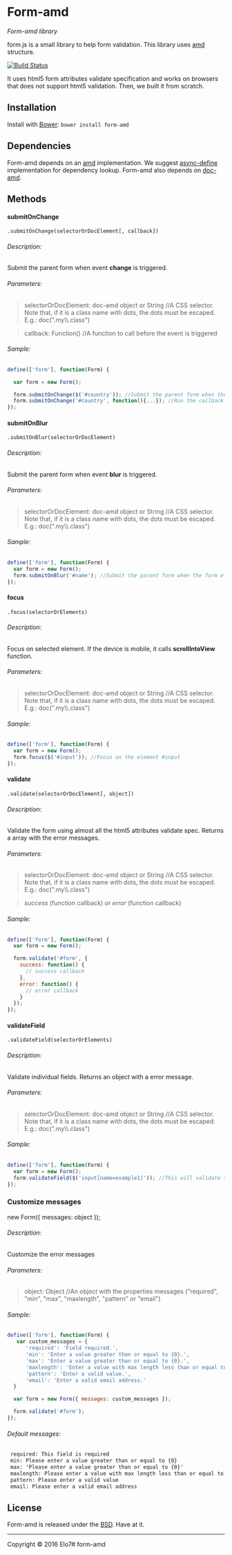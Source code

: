 # Form-amd

_Form-amd library_

form.js is a small library to help form validation. This library uses [amd](http://en.wikipedia.org/wiki/Asynchronous_module_definition) structure.

[![Build Status](https://travis-ci.org/elo7/form-amd.svg?branch=master)](https://travis-ci.org/elo7/form-amd)

It uses html5 form attributes validate specification and works on browsers that does not support html5 validation.
Then, we built it from scratch.

## Installation

Install with [Bower](http://bower.io): `bower install form-amd`

## Dependencies

Form-amd depends on an [amd](http://en.wikipedia.org/wiki/Asynchronous_module_definition) implementation. We suggest [async-define](https://gist.github.com/sergiolopes/5778124) implementation for dependency lookup.
Form-amd also depends on [doc-amd](https://github.com/elo7/doc-amd).

## Methods

#### submitOnChange
`.submitOnChange(selectorOrDocElement[, callback])`

###### Description:
Submit the parent form when event **change** is triggered.

###### Parameters:
> selectorOrDocElement: doc-amd object or String //A CSS selector. Note that, if it is a class name with dots, the dots must be escaped. E.g.: doc(".my\\\\.class")

> callback: Function() //A function to call before the event is triggered

###### Sample:
``` js
define(['form'], function(Form) {

  var form = new Form();

  form.submitOnChange($('#country')); //Submit the parent form when the country is selected
  form.submitOnChange('#country', function(){...}); //Run the callback function and then submit the parent form when the country is selected
});
```

#### submitOnBlur
`.submitOnBlur(selectorOrDocElement)`

###### Description:
Submit the parent form when event **blur** is triggered.

###### Parameters:
> selectorOrDocElement: doc-amd object or String //A CSS selector. Note that, if it is a class name with dots, the dots must be escaped. E.g.: doc(".my\\\\.class")

###### Sample:
``` js
define(['form'], function(Form) {
  var form = new Form();
  form.submitOnBlur('#name'); //Submit the parent form when the form element loses focus
});
```

#### focus
`.focus(selectorOrElements)`

###### Description:
Focus on selected element. If the device is mobile, it calls **scrollIntoView** function.

###### Parameters:
> selectorOrDocElement: doc-amd object or String //A CSS selector. Note that, if it is a class name with dots, the dots must be escaped. E.g.: doc(".my\\\\.class")

###### Sample:
``` js
define(['form'], function(Form) {
  var form = new Form();
  form.focus($('#input')); //Focus on the element #input
});
```

#### validate
`.validate(selectorOrDocElement[, object])`

###### Description:
Validate the form using almost all the html5 attributes validate spec. Returns a array with the error messages.

###### Parameters:
> selectorOrDocElement: doc-amd object or String //A CSS selector. Note that, if it is a class name with dots, the dots must be escaped. E.g.: doc(".my\\\\.class")

> _success_ (function callback) or _error_ (function callback)

###### Sample:
``` js
define(['form'], function(Form) {
  var form = new Form();

  form.validate('#form', {
    success: function() {
      // success callback
    },
    error: function() {
      // error callback
    }
  });
});
```

#### validateField
`.validateField(selectorOrElements)`

###### Description:
Validate individual fields. Returns an object with a error message.

###### Parameters:
> selectorOrDocElement: doc-amd object or String //A CSS selector. Note that, if it is a class name with dots, the dots must be escaped. E.g.: doc(".my\\\\.class")

###### Sample:
``` js
define(['form'], function(Form) {
  var form = new Form();
  form.validateField($('input[name=example1]')); //This will validate the field with name 'example1' and it will show a error message.
});
```

### Customize messages
new Form({ messages: object });

###### Description:
Customize the error messages

###### Parameters:
> object: Object //An object with the properties messages ("required", "min", "max", "maxlength", "pattern" or "email")

###### Sample:
``` js
define(['form'], function(Form) {
   var custom_messages = {
      'required': 'Field required.',
      'min': 'Enter a value greater than or equal to {0}.',
      'max': 'Enter a value greater than or equal to {0}.',
      'maxlength': 'Enter a value with max length less than or equal to {0}.',
      'pattern': 'Enter a valid value.',
      'email': 'Enter a valid email address.'
  }

  var form = new Form({ messages: custom_messages });

  form.validate('#form');
});
```

###### Default messages:
``` txt
 required: This field is required
 min: Please enter a value greater than or equal to {0}
 max: 'Please enter a value greater than or equal to {0}'
 maxlength: Please enter a value with max length less than or equal to {0}
 pattern: Please enter a valid value
 email: Please enter a valid email address
```

## License

Form-amd is released under the [BSD](https://github.com/elo7/form-amd/blob/master/LICENSE). Have at it.

* * *

Copyright :copyright: 2016 Elo7# form-amd
